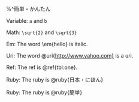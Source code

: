 
%^簡単・かんたん

Variable: `a` and `b`

Math: ``\sqrt{2}`` and ``\sqrt{3}``

Em: The word \em{hello} is italic.

Uri: The word @uri{http://www.yahoo.com} is a uri.

Ref: The ref is @ref{tbl:one}.

Ruby: The ruby is @ruby{日本・にほん}

Ruby: The ruby is @ruby{簡単}

